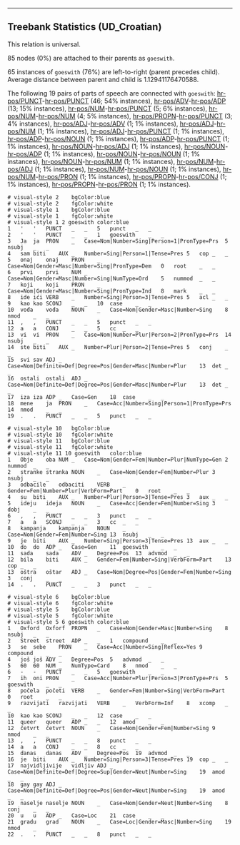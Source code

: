 

--------------------------------------------------------------------------------

## Treebank Statistics (UD_Croatian)

This relation is universal.

85 nodes (0%) are attached to their parents as `goeswith`.

65 instances of `goeswith` (76%) are left-to-right (parent precedes child).
Average distance between parent and child is 1.12941176470588.

The following 19 pairs of parts of speech are connected with `goeswith`: [hr-pos/PUNCT]()-[hr-pos/PUNCT]() (46; 54% instances), [hr-pos/ADV]()-[hr-pos/ADP]() (13; 15% instances), [hr-pos/NUM]()-[hr-pos/PUNCT]() (5; 6% instances), [hr-pos/NUM]()-[hr-pos/NUM]() (4; 5% instances), [hr-pos/PROPN]()-[hr-pos/PUNCT]() (3; 4% instances), [hr-pos/ADJ]()-[hr-pos/ADV]() (1; 1% instances), [hr-pos/ADJ]()-[hr-pos/NUM]() (1; 1% instances), [hr-pos/ADJ]()-[hr-pos/PUNCT]() (1; 1% instances), [hr-pos/ADP]()-[hr-pos/NOUN]() (1; 1% instances), [hr-pos/ADP]()-[hr-pos/PUNCT]() (1; 1% instances), [hr-pos/NOUN]()-[hr-pos/ADJ]() (1; 1% instances), [hr-pos/NOUN]()-[hr-pos/ADP]() (1; 1% instances), [hr-pos/NOUN]()-[hr-pos/NOUN]() (1; 1% instances), [hr-pos/NOUN]()-[hr-pos/NUM]() (1; 1% instances), [hr-pos/NUM]()-[hr-pos/ADJ]() (1; 1% instances), [hr-pos/NUM]()-[hr-pos/NOUN]() (1; 1% instances), [hr-pos/NUM]()-[hr-pos/PRON]() (1; 1% instances), [hr-pos/PROPN]()-[hr-pos/CONJ]() (1; 1% instances), [hr-pos/PROPN]()-[hr-pos/PRON]() (1; 1% instances).


~~~ conllu
# visual-style 2	bgColor:blue
# visual-style 2	fgColor:white
# visual-style 1	bgColor:blue
# visual-style 1	fgColor:white
# visual-style 1 2 goeswith	color:blue
1	'	'	PUNCT	_	_	5	punct	_	_
2	'	'	PUNCT	_	_	1	goeswith	_	_
3	Ja	ja	PRON	_	Case=Nom|Number=Sing|Person=1|PronType=Prs	5	nsubj	_	_
4	sam	biti	AUX	_	Number=Sing|Person=1|Tense=Pres	5	cop	_	_
5	onaj	onaj	PRON	_	Case=Nom|Gender=Masc|Number=Sing|PronType=Dem	0	root	_	_
6	prvi	prvi	NUM	_	Case=Nom|Gender=Masc|Number=Sing|NumType=Ord	5	nummod	_	_
7	koji	koji	PRON	_	Case=Nom|Gender=Masc|Number=Sing|PronType=Ind	8	mark	_	_
8	ide	ići	VERB	_	Number=Sing|Person=3|Tense=Pres	5	acl	_	_
9	kao	kao	SCONJ	_	_	10	case	_	_
10	vođa	vođa	NOUN	_	Case=Nom|Gender=Masc|Number=Sing	8	nmod	_	_
11	,	,	PUNCT	_	_	5	punct	_	_
12	a	a	CONJ	_	_	5	cc	_	_
13	vi	vi	PRON	_	Case=Nom|Number=Plur|Person=2|PronType=Prs	14	nsubj	_	_
14	ste	biti	AUX	_	Number=Plur|Person=2|Tense=Pres	5	conj	_	_
15	svi	sav	ADJ	_	Case=Nom|Definite=Def|Degree=Pos|Gender=Masc|Number=Plur	13	det	_	_
16	ostali	ostali	ADJ	_	Case=Nom|Definite=Def|Degree=Pos|Gender=Masc|Number=Plur	13	det	_	_
17	iza	iza	ADP	_	Case=Gen	18	case	_	_
18	mene	ja	PRON	_	Case=Acc|Number=Sing|Person=1|PronType=Prs	14	nmod	_	_
19	.	.	PUNCT	_	_	5	punct	_	_

~~~


~~~ conllu
# visual-style 10	bgColor:blue
# visual-style 10	fgColor:white
# visual-style 11	bgColor:blue
# visual-style 11	fgColor:white
# visual-style 11 10 goeswith	color:blue
1	Obje	oba	NUM	_	Case=Nom|Gender=Fem|Number=Plur|NumType=Gen	2	nummod	_	_
2	stranke	stranka	NOUN	_	Case=Nom|Gender=Fem|Number=Plur	3	nsubj	_	_
3	odbacile	odbaciti	VERB	_	Gender=Fem|Number=Plur|VerbForm=Part	0	root	_	_
4	su	biti	AUX	_	Number=Plur|Person=3|Tense=Pres	3	aux	_	_
5	ideju	ideja	NOUN	_	Case=Acc|Gender=Fem|Number=Sing	3	dobj	_	_
6	,	,	PUNCT	_	_	3	punct	_	_
7	a	a	SCONJ	_	_	3	cc	_	_
8	kampanja	kampanja	NOUN	_	Case=Nom|Gender=Fem|Number=Sing	13	nsubj	_	_
9	je	biti	AUX	_	Number=Sing|Person=3|Tense=Pres	13	aux	_	_
10	do	do	ADP	_	Case=Gen	11	goeswith	_	_
11	sada	sada	ADV	_	Degree=Pos	13	advmod	_	_
12	bila	biti	AUX	_	Gender=Fem|Number=Sing|VerbForm=Part	13	cop	_	_
13	oštra	oštar	ADJ	_	Case=Nom|Degree=Pos|Gender=Fem|Number=Sing	3	conj	_	_
14	.	.	PUNCT	_	_	3	punct	_	_

~~~


~~~ conllu
# visual-style 6	bgColor:blue
# visual-style 6	fgColor:white
# visual-style 5	bgColor:blue
# visual-style 5	fgColor:white
# visual-style 5 6 goeswith	color:blue
1	Oxford	Oxforf	PROPN	_	Case=Nom|Gender=Masc|Number=Sing	8	nsubj	_	_
2	Street	street	ADP	_	_	1	compound	_	_
3	se	sebe	PRON	_	Case=Acc|Number=Sing|Reflex=Yes	9	compound	_	_
4	još	još	ADV	_	Degree=Pos	5	advmod	_	_
5	60	60	NUM	_	NumType=Card	8	nmod	_	_
6	-	-	PUNCT	_	_	5	goeswith	_	_
7	ih	oni	PRON	_	Case=Acc|Number=Plur|Person=3|PronType=Prs	5	goeswith	_	_
8	počela	početi	VERB	_	Gender=Fem|Number=Sing|VerbForm=Part	0	root	_	_
9	razvijati	razvijati	VERB	_	VerbForm=Inf	8	xcomp	_	_
10	kao	kao	SCONJ	_	_	12	case	_	_
11	queer	queer	ADP	_	_	12	amod	_	_
12	četvrt	četvrt	NOUN	_	Case=Nom|Gender=Fem|Number=Sing	9	nmod	_	_
13	,	,	PUNCT	_	_	8	punct	_	_
14	a	a	CONJ	_	_	8	cc	_	_
15	danas	danas	ADV	_	Degree=Pos	19	advmod	_	_
16	je	biti	AUX	_	Number=Sing|Person=3|Tense=Pres	19	cop	_	_
17	najvidljivije	vidljiv	ADJ	_	Case=Nom|Definite=Def|Degree=Sup|Gender=Neut|Number=Sing	19	amod	_	_
18	gay	gay	ADJ	_	Case=Nom|Definite=Def|Degree=Pos|Gender=Neut|Number=Sing	19	amod	_	_
19	naselje	naselje	NOUN	_	Case=Nom|Gender=Neut|Number=Sing	8	conj	_	_
20	u	u	ADP	_	Case=Loc	21	case	_	_
21	gradu	grad	NOUN	_	Case=Loc|Gender=Masc|Number=Sing	19	nmod	_	_
22	.	.	PUNCT	_	_	8	punct	_	_

~~~


